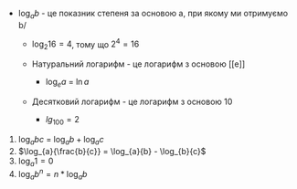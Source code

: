 
- $\log_{a}{b}$ - це показник степеня за основою a, при якому ми отримуємо b/
	- $\log_{2}{16} = 4$, тому що $2^4 = 16$

	- Натуральний логарифм - це логарифм з основою [[e]]
		- $\log_{e}{a}$ = $\ln{a}$
	-  Десятковий логарифм - це логарифм з основою $10$
		- $lg_{100} = 2$

1. $\log_{a}{bc}$ = $\log_{a}{b} + \log_{a}{c}$
2. $\log_{a}{\frac{b}{c}} = \log_{a}{b} - \log_{b}{c}$
3. $\log_{a}{1} = 0$
4. $\log_{a}{b^n} = n * \log_{a}{b}$
